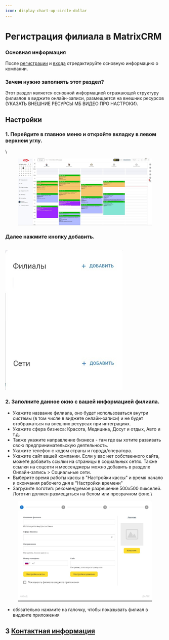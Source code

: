 ```yaml
---
icon: display-chart-up-circle-dollar
---
```


# Регистрация филиала в MatrixCRM

### Основная информация <a href="#osnovnaya-informaciya" id="osnovnaya-informaciya"></a>

После [регистрации](https://www.matrixcrm.ru/sign-up) и [входа](https://www.matrixcrm.ru/sign-in) отредактируйте основную информацию о компании.

### Зачем нужно заполнять этот раздел? <a href="#zachem-nuzhno-zapolnyat-etot-razdel" id="zachem-nuzhno-zapolnyat-etot-razdel"></a>

Этот раздел является основной информацией отражающей структуру филиалов в виджите онлайн-записи, размещается на внешних ресурсов (УКАЗАТЬ ВНЕШНИЕ РЕСУРСЫ МБ ВИДЕО ПРО НАСТРОКИ).

## Настройки <a href="#nastroiki" id="nastroiki"></a>

### 1. Перейдите в главное меню и откройте вкладку в левом верхнем углу. <a href="#h-1-pereidite-v-glavnoe-menyu-i-otkroite-vkladku-v-levom-verkhnem-uglu" id="h-1-pereidite-v-glavnoe-menyu-i-otkroite-vkladku-v-levom-verkhnem-uglu"></a>

\


<figure><img src="../../../.gitbook/assets/image (179).png" alt=""><figcaption></figcaption></figure>

### Далее нажмите кнопку добавить. <a href="#dalee-nazhmite-knopku-dobavit" id="dalee-nazhmite-knopku-dobavit"></a>

\
![](<../../../.gitbook/assets/image (180).png>)

### 2. Заполните данное окно с вашей информацией филиала. <a href="#h-2-zapolnite-dannoe-oknoi-s-vashei-informaciei-filiala" id="h-2-zapolnite-dannoe-oknoi-s-vashei-informaciei-filiala"></a>

* Укажите название филиала, оно будет использоваться внутри системы (в том числе в виджете онлайн-записи) и не будет отображаться на внешних ресурсах при интеграциях.
* Укажите сфера бизнеса: Красота, Медицина, Досуг и отдых, Авто и т.д.
* Также укажите направление бизнеса - там где вы хотите развивать свою предпринимательскую деятельность.
* Укажите телефон с кодом страны и города/оператора.
* Укажите сайт вашей компании. Если у вас нет собственного сайта, можете добавить ссылки на страницы в социальных сетях. Также ссылки на соцсети и мессенджеры можно добавить в разделе Онлайн-запись > Социальные сети.
* Выберите время работы кассы в "Настройки кассы" и время начало и окончания рабочего дня в "Настройки времени"
* Загрузите логотип: рекомендуемое разрешение 500x500 пикселей. Логотип должен размещаться на белом или прозрачном фоне.\


<figure><img src="../../../.gitbook/assets/image (181).png" alt=""><figcaption></figcaption></figure>

* обязательно нажмите на галочку, чтобы показывать филиал в виджите приложения

## 3  [Контактная информация](kontaktnaya-informaciya.md) <a href="#h-3-kontaktnaya-informaciya" id="h-3-kontaktnaya-informaciya"></a>

